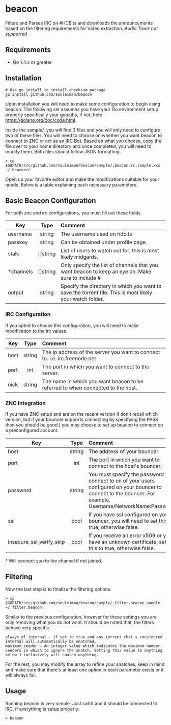 beacon
=========
Filters and Parses IRC on #HDBits and downloads the announcements based on the filtering requirements for Video extraction. *Audio Track not supported*

Requirements
------------
* Go 1.4.x or greater

## Installation
    # Use go install to install checksum package
    go install github.com/souleiman/beacon

Upon installation you will need to make some configuration to begin using beacon. The following set assumes you have your Go environment setup properly specifically your gopaths, if not, here https://golang.org/doc/code.html. 

Inside the sample/, you will find 3 files and you will only need to configure two of these files. You will need to choose on whether you want beacon to connect to ZNC or act as an IRC Bot. Based on what you choose, copy the file over to your home directory and once completed, you will need to modify them. Both files should follow JSON formatting.

    > cp $GOPATH/src/github.com/souleiman/beacon/sample/.beacon.rc.sample.xxx ~/.beaconrc

Open up your favorite editor and make the modifications suitable for your needs. Below is a table explaining each necessary parameters. 

## Basic Beacon Configuration
For both znc and irc configurations, you must fill out these fields.

Key | Type | Comment |
-----|:---------:|:------|
username|string| The username used on hdbits
passkey|string| Can be obtained under profile page.
stalk|[]string| List of users to watch out for, this is most likely midgards.
*channels|[]string| Only specify the list of channels that you want beacon to keep an eye on. Make sure to include #
output|string| Specify the directory in which you want to save the torrent file. This is most likely your watch folder.

### IRC Configuration
If you opted to choose this configuration, you will need to make modification to the irc values.

Key | Type | Comment |
-----|:---------:|:------|
host|string| The ip address of the server you want to connect to. i.e. irc.freenode.net
port|int| The port in which you want to connect to the server.
nick|string| The name in which you want beacon to be referred to when connected to the host.

### ZNC Integration
If you have ZNC setup and are on the recent version (I don't recall which version, but if your bouncer supports connecting by specifying the PASS then you should be good.) you may choose to set up beacon to connect on a preconfigured account.

Key | Type | Comment |
-----|:---------:|:------|
host|string| The address of your bouncer.
port|int| The port in which you want to connect to the host's bouncer.
password|string| You must specify the password to connect to on of your users configured on your bouncer to connect to the bouncer. For example, Username/NetworkName:Password
ssl|bool| If you have ssl configured on your bouncer, you will need to set this to true, otherwise false.
insecure_ssl_verify_skip|bool| If you receive an error x509 or you have an unknown certificate, set this to true, otherwise false.

\* Will connect you to the channel if not joined.

## Filtering
Now the last step is to finalize the filtering options.

    > cp $GOPATH/src/github.com/souleiman/beacon/sample/.filter.beacon.sample ~/.filter.beacon

Similar to the previous configuration, however for these settings you are only removing what you do not want. It should be noted that, the filters behave very specific.

    always_dl_internal — if set to true and any torrent that's considered internal will automatically be snatched.
    maximum_seeder — An integer value which indicates the maximum number seeders in which to ignore the snatch. Setting this value to anything below 1 inclusively will snatch anything.
    
For the rest, you may modify the array to refine your snatches, keep in mind and make sure that there's at least one option in each parameter exists or it will always fail.

Usage
-------

Running beacon is very simple. Just call it and it should be connected to IRC, if everything is setup properly.

    > beacon
